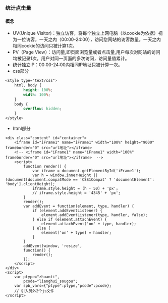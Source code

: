 ###   统计点击量

####  概念
- UV(Unique Visitor)：独立访客，将每个独立上网电脑（以cookie为依据）视为一位访客，一天之内（00:00-24:00），访问您网站的访客数量。一天之内相同cookie的访问只被计算1次。
- PV（Page View）：访问量,即页面浏览量或者点击量,用户每次对网站的访问均被记录1次。用户对同一页面的多次访问，访问量值累计。
- 统计独立IP：00:00-24:00内相同IP地址只被计算一次。
- css部分
``` css
<style type="text/css">
    html, body {
	    height: 100%;
	    width: 100%;
    }
    body {
	    overflow: hidden;
    }
</style>
```
- html部分
``` htmlbars
<div class="content" id="container">
    <iframe id="iFrame1" name="iFrame1" width="100%" height="9000" frameborder="0" src="url地址"></iframe>
    <!-- <iframe id="iFrame1" name="iFrame1" width="100%" frameborder="0" src="url地址"></iframe>  -->
    <script>
        function render() {
            var iframe = document.getElementById('iFrame1');
            var h = window.innerHeight || (document[document.compatMode == 'CSS1Compat' ? 'documentElement': 'body'].clientHeight);
            iframe.style.height = (h - 50) + 'px';
            // iframe.style.height = '4345' + 'px';
        }
        render();
        var addEvent = function(element, type, handler) {
            if (element.addEventListener) {
                element.addEventListener(type, handler, false);
            } else if (element.attachEvent) {
                element.attachEvent('on' + type, handler);
            } else {
                element['on' + type] = handler;
            }
        }
        addEvent(window, 'resize',
        function() {
            render();
        });
    </script>
</div>
<script>
    var ptype="zhuanti",
        pcode="lianghui_sougou";
    var spb_vars={"ptype":ptype,"pcode":pcode};
    // 引入另外2个js文件
</script>
``` 
